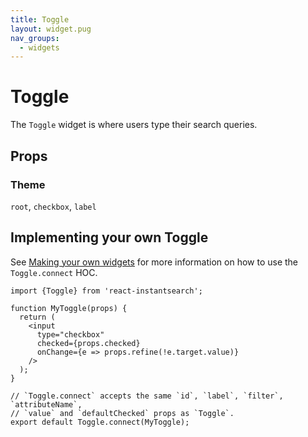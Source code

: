 ```yaml
---
title: Toggle
layout: widget.pug
nav_groups:
  - widgets
---
```


# Toggle

The `Toggle` widget is where users type their search queries.

## Props

<!-- props default ./index.js -->

### Theme

`root`, `checkbox`, `label`

## Implementing your own Toggle

See [Making your own widgets](../Customization.md) for more information on how to use the `Toggle.connect` HOC.

```
import {Toggle} from 'react-instantsearch';

function MyToggle(props) {
  return (
    <input
      type="checkbox"
      checked={props.checked}
      onChange={e => props.refine(!e.target.value)}
    />
  );
}

// `Toggle.connect` accepts the same `id`, `label`, `filter`, `attributeName`,
// `value` and `defaultChecked` props as `Toggle`.
export default Toggle.connect(MyToggle);
```

